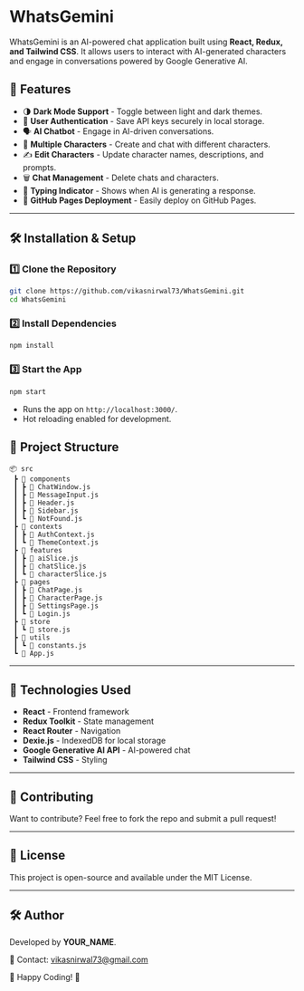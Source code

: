 # WhatsGemini

WhatsGemini is an AI-powered chat application built using **React, Redux, and Tailwind CSS**. It allows users to interact with AI-generated characters and engage in conversations powered by Google Generative AI.

## 🚀 Features

- 🌗 **Dark Mode Support** - Toggle between light and dark themes.
- 🔑 **User Authentication** - Save API keys securely in local storage.
- 🗣️ **AI Chatbot** - Engage in AI-driven conversations.
- 💬 **Multiple Characters** - Create and chat with different characters.
- ✍️ **Edit Characters** - Update character names, descriptions, and prompts.
- 🗑️ **Chat Management** - Delete chats and characters.
- 📜 **Typing Indicator** - Shows when AI is generating a response.
- 📡 **GitHub Pages Deployment** - Easily deploy on GitHub Pages.

---

## 🛠️ Installation & Setup

### **1️⃣ Clone the Repository**
```sh
git clone https://github.com/vikasnirwal73/WhatsGemini.git
cd WhatsGemini
```

### **2️⃣ Install Dependencies**
```sh
npm install
```

### **3️⃣ Start the App**
```sh
npm start
```

- Runs the app on `http://localhost:3000/`.
- Hot reloading enabled for development.

## 📂 Project Structure
```
📦 src
 ┣ 📂 components
 ┃ ┣ 📜 ChatWindow.js
 ┃ ┣ 📜 MessageInput.js
 ┃ ┣ 📜 Header.js
 ┃ ┣ 📜 Sidebar.js
 ┃ ┗ 📜 NotFound.js
 ┣ 📂 contexts
 ┃ ┣ 📜 AuthContext.js
 ┃ ┗ 📜 ThemeContext.js
 ┣ 📂 features
 ┃ ┣ 📜 aiSlice.js
 ┃ ┣ 📜 chatSlice.js
 ┃ ┗ 📜 characterSlice.js
 ┣ 📂 pages
 ┃ ┣ 📜 ChatPage.js
 ┃ ┣ 📜 CharacterPage.js
 ┃ ┣ 📜 SettingsPage.js
 ┃ ┗ 📜 Login.js
 ┣ 📂 store
 ┃ ┗ 📜 store.js
 ┣ 📂 utils
 ┃ ┗ 📜 constants.js
 ┗ 📜 App.js
```

---

## 📌 Technologies Used
- **React** - Frontend framework
- **Redux Toolkit** - State management
- **React Router** - Navigation
- **Dexie.js** - IndexedDB for local storage
- **Google Generative AI API** - AI-powered chat
- **Tailwind CSS** - Styling

---

## 🙌 Contributing
Want to contribute? Feel free to fork the repo and submit a pull request!

---

## 📄 License
This project is open-source and available under the MIT License.

---

## 🛠️ Author
Developed by **YOUR_NAME**.

📧 Contact: [vikasnirwal73@gmail.com](mailto:vikasnirwal73@gmail.com)

🚀 Happy Coding! 🎉

